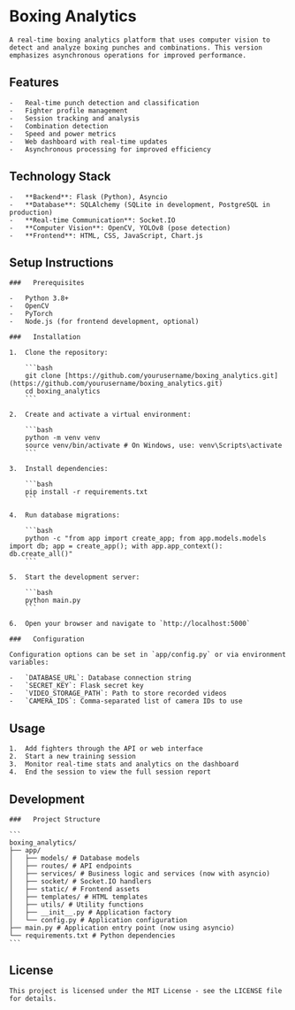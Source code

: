 #   Boxing Analytics

    A real-time boxing analytics platform that uses computer vision to detect and analyze boxing punches and combinations. This version emphasizes asynchronous operations for improved performance.

##   Features

    -   Real-time punch detection and classification
    -   Fighter profile management
    -   Session tracking and analysis
    -   Combination detection
    -   Speed and power metrics
    -   Web dashboard with real-time updates
    -   Asynchronous processing for improved efficiency

##   Technology Stack

    -   **Backend**: Flask (Python), Asyncio
    -   **Database**: SQLAlchemy (SQLite in development, PostgreSQL in production)
    -   **Real-time Communication**: Socket.IO
    -   **Computer Vision**: OpenCV, YOLOv8 (pose detection)
    -   **Frontend**: HTML, CSS, JavaScript, Chart.js

##   Setup Instructions

    ###   Prerequisites

    -   Python 3.8+
    -   OpenCV
    -   PyTorch
    -   Node.js (for frontend development, optional)

    ###   Installation

    1.  Clone the repository:

        ```bash
        git clone [https://github.com/yourusername/boxing_analytics.git](https://github.com/yourusername/boxing_analytics.git)
        cd boxing_analytics
        ```

    2.  Create and activate a virtual environment:

        ```bash
        python -m venv venv
        source venv/bin/activate # On Windows, use: venv\Scripts\activate
        ```

    3.  Install dependencies:

        ```bash
        pip install -r requirements.txt
        ```

    4.  Run database migrations:

        ```bash
        python -c "from app import create_app; from app.models.models import db; app = create_app(); with app.app_context(): db.create_all()"
        ```

    5.  Start the development server:

        ```bash
        python main.py
        ```

    6.  Open your browser and navigate to `http://localhost:5000`

    ###   Configuration

    Configuration options can be set in `app/config.py` or via environment variables:

    -   `DATABASE_URL`: Database connection string
    -   `SECRET_KEY`: Flask secret key
    -   `VIDEO_STORAGE_PATH`: Path to store recorded videos
    -   `CAMERA_IDS`: Comma-separated list of camera IDs to use

##   Usage

    1.  Add fighters through the API or web interface
    2.  Start a new training session
    3.  Monitor real-time stats and analytics on the dashboard
    4.  End the session to view the full session report

##   Development

    ###   Project Structure

    ```
    boxing_analytics/
    ├── app/
    │   ├── models/ # Database models
    │   ├── routes/ # API endpoints
    │   ├── services/ # Business logic and services (now with asyncio)
    │   ├── socket/ # Socket.IO handlers
    │   ├── static/ # Frontend assets
    │   ├── templates/ # HTML templates
    │   ├── utils/ # Utility functions
    │   ├── __init__.py # Application factory
    │   └── config.py # Application configuration
    ├── main.py # Application entry point (now using asyncio)
    └── requirements.txt # Python dependencies
    ```

##   License

    This project is licensed under the MIT License - see the LICENSE file for details.